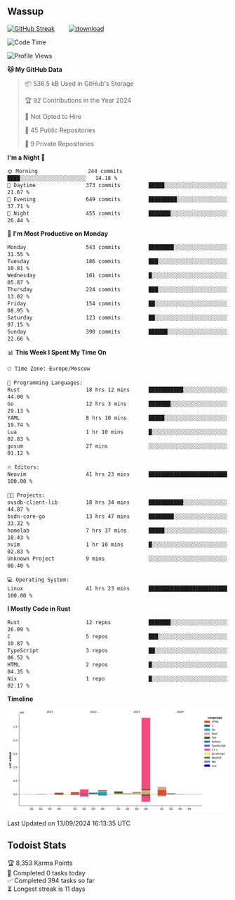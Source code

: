 ## Wassup

<!--
-->

[![GitHub Streak](http://github-readme-streak-stats.herokuapp.com?user=archeoss&theme=shades-of-purple&hide_border=true&date_format=j%20M%5B%20Y%5D)](https://git.io/streak-stats)&nbsp;&nbsp;&nbsp;&nbsp;&nbsp;&nbsp;&nbsp;&nbsp;[![download](https://user-images.githubusercontent.com/68448737/147796309-d8b65b1d-4dde-40d9-b03a-2b42aaa6cd43.jpeg)
](http://bmstu.ru/)

<!--START_SECTION:waka-->
![Code Time](http://img.shields.io/badge/Code%20Time-3%2C241%20hrs%209%20mins-blue)

![Profile Views](http://img.shields.io/badge/Profile%20Views-0-blue)

**🐱 My GitHub Data** 

> 📦 536.5 kB Used in GitHub's Storage 
 > 
> 🏆 92 Contributions in the Year 2024
 > 
> 🚫 Not Opted to Hire
 > 
> 📜 45 Public Repositories 
 > 
> 🔑 9 Private Repositories 
 > 
**I'm a Night 🦉** 

```text
🌞 Morning                244 commits         ████░░░░░░░░░░░░░░░░░░░░░   14.18 % 
🌆 Daytime                373 commits         █████░░░░░░░░░░░░░░░░░░░░   21.67 % 
🌃 Evening                649 commits         █████████░░░░░░░░░░░░░░░░   37.71 % 
🌙 Night                  455 commits         ███████░░░░░░░░░░░░░░░░░░   26.44 % 
```
📅 **I'm Most Productive on Monday** 

```text
Monday                   543 commits         ████████░░░░░░░░░░░░░░░░░   31.55 % 
Tuesday                  186 commits         ███░░░░░░░░░░░░░░░░░░░░░░   10.81 % 
Wednesday                101 commits         █░░░░░░░░░░░░░░░░░░░░░░░░   05.87 % 
Thursday                 224 commits         ███░░░░░░░░░░░░░░░░░░░░░░   13.02 % 
Friday                   154 commits         ██░░░░░░░░░░░░░░░░░░░░░░░   08.95 % 
Saturday                 123 commits         ██░░░░░░░░░░░░░░░░░░░░░░░   07.15 % 
Sunday                   390 commits         ██████░░░░░░░░░░░░░░░░░░░   22.66 % 
```


📊 **This Week I Spent My Time On** 

```text
🕑︎ Time Zone: Europe/Moscow

💬 Programming Languages: 
Rust                     18 hrs 12 mins      ███████████░░░░░░░░░░░░░░   44.00 % 
Go                       12 hrs 3 mins       ███████░░░░░░░░░░░░░░░░░░   29.13 % 
YAML                     8 hrs 10 mins       █████░░░░░░░░░░░░░░░░░░░░   19.74 % 
Lua                      1 hr 10 mins        █░░░░░░░░░░░░░░░░░░░░░░░░   02.83 % 
gosum                    27 mins             ░░░░░░░░░░░░░░░░░░░░░░░░░   01.12 % 

🔥 Editors: 
Neovim                   41 hrs 23 mins      █████████████████████████   100.00 % 

🐱‍💻 Projects: 
ovsdb-client-lib         18 hrs 34 mins      ███████████░░░░░░░░░░░░░░   44.87 % 
bsdn-core-go             13 hrs 47 mins      ████████░░░░░░░░░░░░░░░░░   33.32 % 
homelab                  7 hrs 37 mins       █████░░░░░░░░░░░░░░░░░░░░   18.43 % 
nvim                     1 hr 10 mins        █░░░░░░░░░░░░░░░░░░░░░░░░   02.83 % 
Unknown Project          9 mins              ░░░░░░░░░░░░░░░░░░░░░░░░░   00.40 % 

💻 Operating System: 
Linux                    41 hrs 23 mins      █████████████████████████   100.00 % 
```

**I Mostly Code in Rust** 

```text
Rust                     12 repos            ███████░░░░░░░░░░░░░░░░░░   26.09 % 
C                        5 repos             ███░░░░░░░░░░░░░░░░░░░░░░   10.87 % 
TypeScript               3 repos             ██░░░░░░░░░░░░░░░░░░░░░░░   06.52 % 
HTML                     2 repos             █░░░░░░░░░░░░░░░░░░░░░░░░   04.35 % 
Nix                      1 repo              █░░░░░░░░░░░░░░░░░░░░░░░░   02.17 % 
```



**Timeline**

![Lines of Code chart](https://raw.githubusercontent.com/archeoss/archeoss/master/assets/bar_graph.png)


 Last Updated on 13/09/2024 16:13:35 UTC
<!--END_SECTION:waka-->

## Todoist Stats

<!-- TODO-IST:START -->
🏆  8,353 Karma Points           
🌸  Completed 0 tasks today           
✅  Completed 394 tasks so far           
⏳  Longest streak is 11 days
<!-- TODO-IST:END -->
